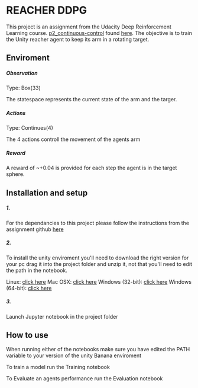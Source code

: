 # REACHER DDPG 
This project is an assignment from the Udacity Deep Reinforcement Learning course. [p2_continuous-control](https://github.com/udacity/deep-reinforcement-learning/tree/master/p2_continuous-control) found [here](https://github.com/udacity/deep-reinforcement-learning#dependencies). The objective is to train the Unity reacher agent to keep its arm in a rotating target.


## Enviroment

##### Observation

Type: Box(33)

The statespace represents the current state of the arm and the targer.

##### Actions
Type: Continues(4)

The 4 actions controll the movement of the agents arm

##### Reward

A reward of ~+0.04 is provided for each step the agent is in the target sphere.

## Installation and setup

##### 1.
For the dependancies to this project please follow the instructions from the assignment github [here](https://github.com/udacity/deep-reinforcement-learning#dependencies)

##### 2.
To install the unity enviroment you'll need to download the right version for your pc drag it into the project folder and unzip it, not that you'll need to edit the path in the notebook.

Linux: [click here](https://s3-us-west-1.amazonaws.com/udacity-drlnd/P2/Reacher/Reacher_Linux.zip)
Mac OSX: [click here](https://s3-us-west-1.amazonaws.com/udacity-drlnd/P2/Reacher/Reacher.app.zip)
Windows (32-bit): [click here](https://s3-us-west-1.amazonaws.com/udacity-drlnd/P2/Reacher/Reacher_Windows_x86.zip)
Windows (64-bit): [click here](https://s3-us-west-1.amazonaws.com/udacity-drlnd/P2/Reacher/Reacher_Windows_x86_64.zip)

##### 3.
Launch Jupyter notebook in the project folder

## How to use
When running either of the notebooks make sure you have edited the PATH variable to your version of the unity Banana enviroment

To train a model run the Training notebook

To Evaluate an agents performance run the Evaluation notebook
